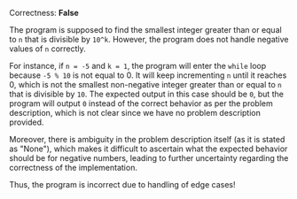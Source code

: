 Correctness: **False**

The program is supposed to find the smallest integer greater than or equal to `n` that is divisible by `10^k`. However, the program does not handle negative values of `n` correctly. 

For instance, if `n = -5` and `k = 1`, the program will enter the `while` loop because `-5 % 10` is not equal to 0. It will keep incrementing `n` until it reaches 0, which is not the smallest non-negative integer greater than or equal to `n` that is divisible by `10`. The expected output in this case should be `0`, but the program will output `0` instead of the correct behavior as per the problem description, which is not clear since we have no problem description provided.

Moreover, there is ambiguity in the problem description itself (as it is stated as "None"), which makes it difficult to ascertain what the expected behavior should be for negative numbers, leading to further uncertainty regarding the correctness of the implementation.

Thus, the program is incorrect due to handling of edge cases!